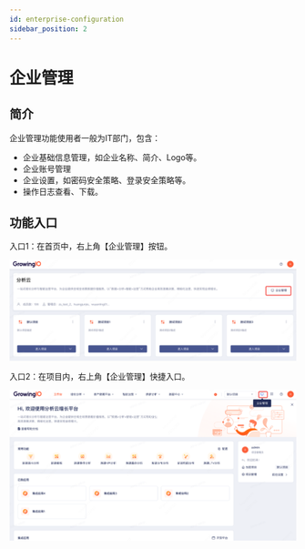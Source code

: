 ```yaml
---
id: enterprise-configuration
sidebar_position: 2
---
```


# 企业管理

## 简介[](#jian-jie)

企业管理功能使用者一般为IT部门，包含：

* 企业基础信息管理，如企业名称、简介、Logo等。
* 企业账号管理
* 企业设置，如密码安全策略、登录安全策略等。
* 操作日志查看、下载。

## 功能入口

入口1：在首页中，右上角【企业管理】按钮。‌

![图 3](/img/homepage-enterprisemgt-enterance1_README.png)  

入口2：在项目内，右上角【企业管理】快捷入口。

![图 1](/img/workbench-enterprisemgt-entrance2_README.png)